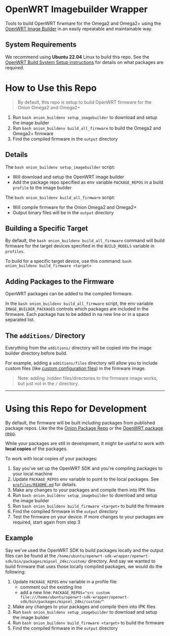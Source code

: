 # OpenWRT Imagebuilder Wrapper

Tools to build OpenWRT firwmare for the Omega2 and Omega2+ using the [OpenWRT Image Builder](https://openwrt.org/docs/guide-user/additional-software/imagebuilder) in an easily repeatable and maintainable way.

## System Requirements

We recommend using **Ubuntu 22.04** Linux to build this repo. See the [OpenWRT Build System Setup instructions](https://openwrt.org/docs/guide-developer/toolchain/install-buildsystem#debianubuntu) for details on what packages are required.

# How to Use this Repo

> By default, this repo is setup to build OpenWRT firmware for the Onion Omega2 and Omega2+

1. Run `bash onion_buildenv setup_imagebuilder` to download and setup the image builder
2. Run `bash onion_buildenv build_all_firmware` to build the Omega2 and Omega2+ firmware
3. Find the compiled firmware in the `output` directory

## Details

The `bash onion_buildenv setup_imagebuilder` script:

- Will download and setup the OpenWRT image builder
- Add the package repo specified as env variable `PACKAGE_REPOS` in a build `profile` to the image builder
 
The `bash onion_buildenv build_all_firmware` script:

- Will compile firmware for the Onion Omega2 and Omega2+
- Output binary files will be in the `output` directory

## Building a Specific Target

By default, the `bash onion_buildenv build_all_firmware` command will build firmware for the target devices specified in the `BUILD_MODELS` variable in `profiles`.

To build for a specific target device, use this command: `bash onion_buildenv build_firmware <target>`

## Adding Packages to the Firmware

OpenWRT packages can be added to the compiled firmware. 

In the `bash onion_buildenv build_all_firmware` script, the env variable `IMAGE_BUILDER_PACKAGES` controls which packages are included in the firmware. Each package has to be added in na new line or in a space separated list.

## The `additions/` Directory

Everything from the `additions/` directory will be copied into the image builder directory before build. 

For example, adding a `additions/files` directory will allow you to include custom files (like [custom configuration files](https://openwrt.org/docs/guide-developer/toolchain/use-buildsystem#custom_files)) in the firmware image.

> Note: adding .hidden files/directories to the firmware image works, but just not in the `/` directory.

---

# Using this Repo for Development

By default, the firmware will be built including packages from published package repos. Like the the [Onion Package Repo](http://repo.onioniot.com/omega2/packages/onion/) or the [OpenWRT package repo](https://downloads.openwrt.org/releases/22.03.2/targets/ramips/mt76x8/packages/).

While your packages are still in development, it might be useful to work with **local copies** of the packages.

To work with local copies of your packages:

1. Say you've set up the OpenWRT SDK and you're compiling packages to your local machine
2. Update `PACKAGE_REPOS` env variable to point to the local packages. See [`profiles/README.md`](./profiles/README.md) for details.
3. Make any changes to your packages and compile them into IPK files
4. Run `bash onion_buildenv setup_imagebuilder` to download and setup the image builder
5. Run `bash onion_buildenv build_firmware <target>` to build the firmware
6. Find the compiled firmware in the `output` directory
7. Test the firmware on your device. If more changes to your packages are required, start again from step 3


## Example

Say we've used the OpenWRT SDK to build packages locally and the output files can be found at the `/home/ubuntu/openwrt-sdk-wrapper/openwrt-sdk/bin/packages/mipsel_24kc/custom/` directory.
And say we wanted to build firmware that uses those locally compiled packages, we would do the following:

1. Update `PACKAGE_REPOS` env variable in a profile file:
    * comment out the existing line
    * add a new line: `PACKAGE_REPOS="src custom file:///home/ubuntu/openwrt-sdk-wrapper/openwrt-sdk/bin/packages/mipsel_24kc/custom/"`
2. Make any changes to your packages and compile them into IPK files
3. Run `bash onion_buildenv setup_imagebuilder` to download and setup the image builder
4. Run `bash onion_buildenv build_firmware <target>` to build the firmware
5. Find the compiled firmware in the `output` directory

